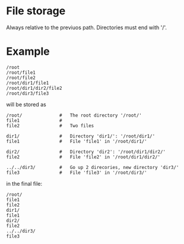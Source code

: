 # File storage
Always relative to the previuos path.
Directories must end with '/'.


# Example

```
/root
/root/file1
/root/file2
/root/dir1/file1
/root/dir1/dir2/file2
/root/dir3/file3
```

will be stored as

```
/root/				#	The root directory '/root/'
file1				#
file2				#	Two files

dir1/				#	Directory 'dir1/': '/root/dir1/'
file1				#	File 'file1' in '/root/dir1/'

dir2/				#	Directory 'dir2': '/root/dir1/dir2/'
file2				#	File 'file2' in '/root/dir1/dir2/'

../../dir3/			#	Go up 2 direcories, new directory 'dir3/'
file3				#	File 'file3' in '/root/dir3/'
````
in the final file:
```
/root/
file1
file2
dir1/
file1
dir2/
file2
../../dir3/
file3
```